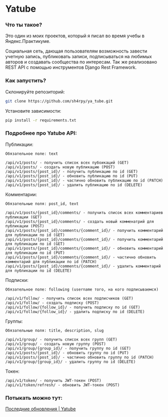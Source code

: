 # Yatube

### Что ты такое?

Это один из моих проектов, который я писал во время учебы в Яндекс.Практикуме.

Социальная сеть, дающая пользователям возможность завести учетную запись, публиковать записи, подписываться на любимых авторов и создавать сообщества по интересам. Так же реализовано REST API с помощью инструментов Django Rest Framework.

### Как запустить?

Склонируйте репозиторий:

```bash
git clone https://github.com/sh4rpy/ya_tube.git
```

Установите зависимости:

```bash
pip install -r requirements.txt
```

### Подробнее про Yatube API:

Публикации:

```
Обязательное поле: text

/api/v1/posts/ - получить список всех пубоикаций (GET)
/api/v1/posts/ - создать новую публикацию (POST)
/api/v1/posts/{post_id}/ - получить публикацию по id (GET)
/api/v1/posts/{post_id}/ - обновить публикацию по id (PUT)
/api/v1/posts/{post_id}/ - частично обновить публикацию по id (PATCH)
/api/v1/posts/{post_id}/ - удалить публикацию по id (DELETE)
```

Комментарии:

```
Обязательные поля: post_id, text

/api/v1/posts/{post_id}/comments/ - получить список всех комментариев публикации (GET)
/api/v1/posts/{post_id}/comments/ - создать новый комменатрий для публикации (POST)
/api/v1/posts/{post_id}/comments/{comment_id}/ - получить комментарий для публикации по id (GET)
/api/v1/posts/{post_id}/comments/{comment_id}/ - получить комментарий для публикации по id (GET)
/api/v1/posts/{post_id}/comments/{comment_id}/ - обновить комментарий для публикации по id (PUT)
/api/v1/posts/{post_id}/comments/{comment_id}/ - частично обновить комментарий для публикации по id (PATCH)
/api/v1/posts/{post_id}/comments/{comment_id}/ - удалить комментарий для публикации по id (DELETE)
```

Подписки:

```
Обязательное поле: following (username того, на кого подписываемся)

/api/v1/follow/ - получить список всех подписчиков (GET)
/api/v1/follow/ - создать подписку (POST)
/api/v1/follow/{follow_id}/ - получить подписку по id (GET)
/api/v1/follow/{follow_id}/ - удалить подписку по id (DELETE)
```

Группы:

```
Обязательные поля: title, description, slug

/api/v1/group/ - получить список всех групп (GET)
/api/v1/group/ - создать новую группу (POST)
/api/v1/group/{group_id}/ - получить группу по id (GET)
/api/v1/posts/{post_id}/ - обновить группу по id (PUT)
/api/v1/posts/{post_id}/ - частично обновить группу по id (PATCH)
/api/v1/group/{group_id}/ - удалить группу по id (DELETE)
```

Токен:

```
/api/v1/token/ - получить JWT-токен (POST)
/api/v1/token/refresh/ - обновить JWT-токен (POST)
```

### Потыкать можно тут:

[Последние обновления | Yatube](https://www.mysocialnetwork.tk)